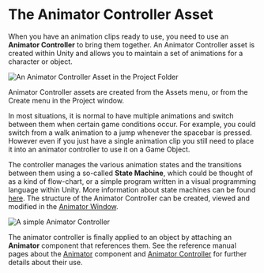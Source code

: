 The Animator Controller Asset
================================

When you have an animation clips ready to use, you need to use an __Animator Controller__ to bring them together. An Animator Controller asset is created within Unity and allows you to maintain a set of animations for a character or object.

![An Animator Controller Asset in the Project Folder](../uploads/Main/AnimatorAssetIcon.png)

Animator Controller assets are created from the Assets menu, or from the Create menu in the Project window.

In most situations, it is normal to have multiple animations and switch between them when certain game conditions occur. For example, you could switch from a walk animation to a jump whenever the spacebar is pressed.  However even if you just have a single animation clip you still need to place it into an animator controller to use it on a Game Object. 

The controller manages the various animation states and the transitions between them using a so-called __State Machine__, which could be thought of as a kind of flow-chart, or a simple program written in a visual programming language within Unity. More information about state machines can be found [here](AnimationStateMachines). The structure of the Animator Controller can be created, viewed and modified in the [Animator Window](Manual:AnimatorWindow).

![A simple Animator Controller](../uploads/Main/MecanimAnimatorControllerWindow.png)

The animator controller is finally applied to an object by attaching an __Animator__ component that references them. See the reference manual pages about the [Animator](class-Animator) component and [Animator Controller](class-AnimatorController) for further details about their use.


